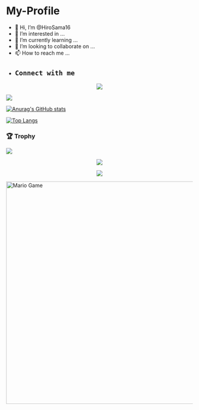 # My-Profile
- 👋 Hi, I’m @HiroSama16
- 👀 I’m interested in ...
- 🌱 I’m currently learning ...
- 💞️ I’m looking to collaborate on ...
- 📫 How to reach me ...
- ## ```Connect with me```
<p align="center">
  <a href="https://wa.me/6285836889881?text=Assalamu'alaikum"><img src="https://img.shields.io/badge/WhatsApp-25D366?style=for-the-badge&logo=whatsapp&logoColor=white" />

<a href="https://www.facebook.com/profile.php?id=100015526687857][https://www.facebook.com/profile.php?id=100067653206896]"><img src="https://img.shields.io/badge/Facebook-%234267B2.svg?&style=for-the-badge&logo=facebook&logoColor=white" />
<!---
HiroSama16/HiroSama16 is a ✨ special ✨ repository because its `README.md` (this file) appears on your GitHub profile.
You can click the Preview link to take a look at your changes.
--->
![Anurag's GitHub stats](https://github-readme-stats.vercel.app/api?username=HiroSama16&show_icons=true&theme=radical)

[![Top Langs](https://github-readme-stats.vercel.app/api/top-langs/?username=anuraghazra&layout=compact)](https://github.com/anuraghazra/github-readme-stats)

### 🏆 Trophy

![](https://github-profile-trophy.vercel.app/?username=HiroSama16&row=2&column=3&layout=compact&theme=onedark)

<p align="center">
   <img src="https://github-readme-streak-stats.herokuapp.com/?user=HiroSama16" />
</p>

<p align="center">
  <img src="https://komarev.com/ghpvc/?username=HiroSama16&label=VIEWS&style=flat-square&color=orange" />
</p>

<img src="https://github.com/TheDudeThatCode/TheDudeThatCode/blob/master/Assets/Mario_Gameplay.gif" alt="Mario Game" width="600" />
